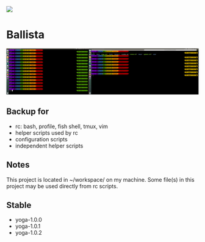 ![](http://heroworld.gamerhome.com/h3/file/w2.gif)
# Ballista
![](./fish/fish.png)
## Backup for
- rc: bash, profile, fish shell, tmux, vim  
- helper scripts used by rc
- configuration scripts
- independent helper scripts 
## Notes
This project is located in ~/workspace/ on my machine. Some file(s) in this project may be used directly from rc scripts.
## Stable
- yoga-1.0.0
- yoga-1.0.1
- yoga-1.0.2
